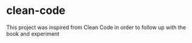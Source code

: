 # clean-code
This project was inspired from Clean Code in order to follow up with the book and experiment
